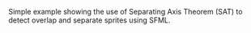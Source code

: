 Simple example showing the use of Separating Axis Theorem (SAT) to detect overlap and separate sprites using SFML.
